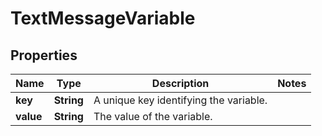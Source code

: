 
# TextMessageVariable

## Properties
Name | Type | Description | Notes
------------ | ------------- | ------------- | -------------
**key** | **String** | A unique key identifying the variable. | 
**value** | **String** | The value of the variable. | 



